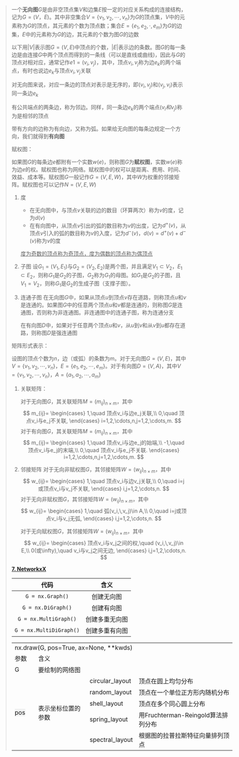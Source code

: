 > 一个**无向图**$G$是由非空顶点集$V$和边集$E$按一定的对应关系构成的连接结构，记为$G=(V，E)$。其中非空集合$V=\{v_1,\,v_2,\,\cdots,\,v_n\}$为$G$的顶点集，$V$中的元素称为$G$的顶点，其元素的个数为顶点数；集合$E=\{e_1,\,e_2,\,\cdot,\,e_m\}$为$G$的边集，$E$中的元素称为$G$的边，其元素的个数为图$G$的边数
>
> 以下用$|V|$表示图$G=(V,\,E)$中顶点的个数，$|E|$表示边的条数。图$G$的每一条边是由连接$G$中两个顶点而得到的一条线（可以是直线或曲线)，因此与$G$的顶点对相对应，通常记作$e1=(v_i,\,v_j)$，其中，顶点$v_i,\,v_j$称为边$e_k$的两个端点，有时也说边$e_k$与顶点$v_i,\,v_j$关联
>
> 对无向图来说，对应一条边的顶点对表示是无序的，即$(v_i,\,v_j)$和$(v_j,\,v_i)$表示同一条边$e_k$
>
> 有公共端点的两条边，称为邻边。同样，同一条边$e_k$的两个端点$(v_i和v_j)$称为是相邻的顶点
>
> 带有方向的边称为有向边，又称为弧。如果给无向图的每条边规定一个方向，我们就得到**有向图**
>
> 赋权图：
>
> 如果图$G$的每条边$e$都附有一个实数$w(e)$，则称图$G$为**赋权图**，实数$w(e)$称为边$e$的权。赋权图也称为网络。赋权图中的权可以是距离、费用、时间、效益、成本等。赋权图$G$一般记作$G=(V,\,E,\,W)$，其中$W$为权重的邻接矩阵。赋权图也可以记作$N=(V,\,E,\,W)$
>
> 1. 度
>    * 在无向图中，与顶点$v$关联的边的数目（环算两次）称为$v$的度，记为$d(v)$
>    * 在有向图中，从顶点$v$引出的弧的数目称为$v$的出度，记为$d^+(v)$，从顶点$v$引入的弧的数目称为$v$的入度，记为$d^-(v)$，$d(v)=d^+(v)+d^-(v)$称为$v$的度
>
>    <u>度为奇数的顶点称为奇顶点，度为偶数的顶点称为偶顶点</u>
>
> 2. 子图
>    设$G_1=(V_1,\,E_1)$与$G_2=(V_2,\,E_2)$是两个图，并且满足$V_1\subset V_2$，$E_1\subset E_2$，则称$G_1$是$G_2$的子图，$G_2$称为$G_1$的母图。如$G_1$是$G_2$的子图，且$V_1=V_2$，则称$G_1$是$G_2$的生成子图（支撑子图）。
>
> 4. 连通子图
>    在无向图$G$中，如果从顶点$u$到顶点$v$存在道路，则称顶点$u$和$v$是连通的。如果图$G$中的任意两个顶点$u$和$v$都是连通的，则称图$G$是连通图，否则称为非连通图。非连通图中的连通子图，称为连通分支
>
>    在有向图$D$中，如果对于任意两个顶点$u$和$v$，从$u$到$v$和从$v$到$u$都存在道路，则称图$D$是强连通图
>
> 矩阵形式表示：
>
> 设图的顶点个数为$n$，边（或弧）的条数为$m$。对于无向图$G=(V,E)$，其中$V=\{v_1,v_2,\cdots,v_n\}$，$E=\{e_1,e_2,\cdots,e_m\}$。对于有向图$D=(V,A)$，其中$V=\{v_1,v_2,\cdots,v_n\}$，$A=\{a_1,a_2,\cdots,a_m\}$
>
> 1. 关联矩阵：
>
>    对于无向图$G$，其关联矩阵$M=(m_{ij})_{n\times m}$，其中
>    $$
>    m_{ij}=
>    \begin{cases}
>    1,\quad 顶点v_i与边e_j关联,\\
>    0,\quad 顶点v_i与e_j不关联,
>    \end{cases}
>    i=1,2,\cdots,n,j=1,2,\cdots,m.
>    $$
>    对于有向图$G$，其关联矩阵$M=(m_{ij})_{n\times m}$，其中
>    $$
>    m_{ij}=
>    \begin{cases}
>    1,\quad 顶点v_i与边e_j的始端,\\
>    -1,\quad 顶点v_i与e_j的末端,\\
>    0,\quad 顶点v_i与e_j不关联.
>    \end{cases}
>    i=1,2,\cdots,n,j=1,2,\cdots,m.
>    $$
>
> 2. 邻接矩阵
>    对于无向非赋权图$G$，其邻接矩阵$W=(w_{ij})_{n\times m}$，其中
>    $$
>    w_{ij}=
>    \begin{cases}
>    1,\quad 顶点v_i与边v_j关联,\\
>    0,\quad i=j或顶点v_i与v_j不关联,
>    \end{cases}
>    i,j=1,2,\cdots,n.
>    $$
>    对于无向非赋权图$G$，其邻接矩阵$W=(w_{ij})_{n\times m}$，其中
>    $$
>    w_{ij}=
>    \begin{cases}
>    1,\quad 弧(v_i,\,v_j)\in A,\\
>    0,\quad i=j或顶点v_i与v_j无弧,
>    \end{cases}
>    i,j=1,2,\cdots,n.
>    $$
>
>    对于无向赋权图$G$，其邻接矩阵$W=(w_{ij})_{n\times m}$，其中
>    $$
>    w_{ij}=
>    \begin{cases}
>    顶点v_i与v_j之间的权,\quad (v_i,\,v_j)\in E,\\
>    0(或\infty),\quad v_i与v_j之间无边,
>    \end{cases}
>    i,j=1,2,\cdots,n.
>    $$
>
> **[7. NetworkxX](7.%20NetworkxX.md)**
>
> |          代码           |      含义      |
> | :---------------------: | :------------: |
> |    `G = nx.Graph()`     |   创建无向图   |
> |   `G = nx.DiGraph()`    |   创建有向图   |
> |  `G = nx.MultiGraph()`  | 创建多重无向图 |
> | `G = nx.MultiDiGraph()` | 创建多重有向图 |
>
> <table border=0 cellpadding=0 cellspacing=0 width=586 class=xl6520014
>  style='border-collapse:collapse;table-layout:fixed;width:439pt'>
>  <col class=xl6520014 width=64 style='width:48pt'>
>  <col class=xl6520014 width=147 style='mso-width-source:userset;mso-width-alt:
>  5233;width:110pt'>
>  <col class=xl6520014 width=106 style='mso-width-source:userset;mso-width-alt:
>  3754;width:79pt'>
>  <col class=xl6520014 width=269 style='mso-width-source:userset;mso-width-alt:
>  9557;width:202pt'>
>  <tr height=18 style='height:13.8pt'>
>   <td colspan=4 height=18 class=xl6520014 width=586 style='height:13.8pt;
>   width:439pt'>nx.draw(G, pos=True, ax=None, **kwds)</td>
>  </tr>
>  <tr height=18 style='height:13.8pt'>
>   <td height=18 class=xl6520014 style='height:13.8pt'>参数</td>
>   <td colspan=3 class=xl6520014>含义</td>
>  </tr>
>  <tr height=18 style='height:13.8pt'>
>   <td height=18 class=xl6520014 style='height:13.8pt'>G</td>
>   <td colspan=3 class=xl6520014>要绘制的网络图</td>
>  </tr>
>  <tr height=18 style='height:13.8pt'>
>   <td rowspan=5 height=90 class=xl6520014 style='height:69.0pt'>
>   <!doctype>
>   <span style='font-variant-ligatures: normal;font-variant-caps: normal;
>   orphans: 2;white-space:pre-wrap;widows: 2;-webkit-text-stroke-width: 0px;
>   background-color:rgba(34, 37, 38, 0.05);text-decoration-thickness: initial;
>   text-decoration-style: initial;text-decoration-color: initial'>pos</span></td>
>   <td rowspan=5 class=xl6520014>表示坐标位置的参数</td>
>   <td class=xl6520014>circular_layout</td>
>   <td class=xl6520014>顶点在圆上均匀分布</td>
>  </tr>
>  <tr height=18 style='height:13.8pt'>
>   <td height=18 class=xl6520014 style='height:13.8pt'>random_layout</td>
>   <td class=xl6520014>顶点在一个单位正方形内随机分布</td>
>  </tr>
>  <tr height=18 style='height:13.8pt'>
>   <td height=18 class=xl6520014 style='height:13.8pt'>shell_layout</td>
>   <td class=xl6520014>顶点在多个同心圆上分布</td>
>  </tr>
>  <tr height=18 style='height:13.8pt'>
>   <td height=18 class=xl6520014 style='height:13.8pt'>spring_layout</td>
>   <td class=xl6520014>用Fruchterman-Reingold算法排列分布</td>
>  </tr>
>  <tr height=18 style='height:13.8pt'>
>   <td height=18 class=xl6520014 style='height:13.8pt'>spectral_layout</td>
>   <td class=xl6520014>根据图的拉普拉斯特征向量排列顶点</td>
>  </tr>
> </table>
>
> 







